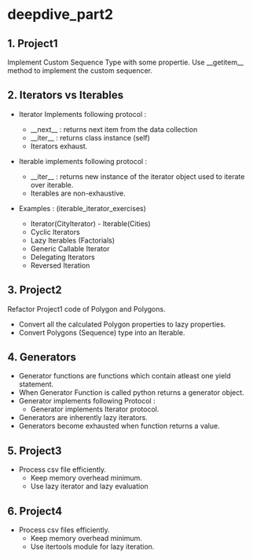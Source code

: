 # deepdive_part2

## 1. Project1
Implement Custom Sequence Type with some propertie. Use \_\_getitem\_\_ method to implement the custom sequencer. 

## 2. Iterators vs Iterables

- Iterator Implements following protocol :
    - \_\_next\_\_  : returns next item from the data collection
    - \_\_iter\_\_  : returns class instance (self)
    - Iterators exhaust.
    
- Iterable implements following protocol : 
    - \_\_iter\_\_ : returns new instance of the iterator object used to iterate over iterable.
    - Iterables are non-exhaustive.
    
- Examples : (iterable_iterator_exercises)
    - Iterator(CityIterator) - Iterable(Cities)
    - Cyclic Iterators
    - Lazy Iterables (Factorials)
    - Generic Callable Iterator
    - Delegating Iterators
    - Reversed Iteration
   
## 3. Project2
Refactor Project1 code of Polygon and Polygons. 
- Convert all the calculated Polygon properties to lazy properties.
- Convert Polygons (Sequence) type into an Iterable.

## 4. Generators
- Generator functions are functions which contain atleast one yield statement.
- When Generator Function is called python returns a generator object.
- Generator implements following Protocol :
    - Generator implements Iterator protocol.
- Generators are inherently lazy iterators.
- Generators become exhausted when function returns a value.

## 5. Project3
- Process csv file efficiently. 
    - Keep memory overhead minimum.
    - Use lazy iterator and lazy evaluation
   
## 6. Project4
- Process csv files efficiently.
    - Keep memory overhead minimum.
    - Use itertools module for lazy iteration.

